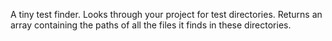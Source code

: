 A tiny test finder. Looks through your project for test directories. Returns an array containing the paths of all the files it finds in these directories.
